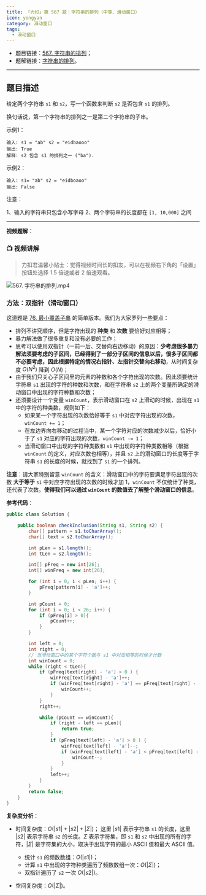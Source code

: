 ```yaml
---
title: 「力扣」第 567 题：字符串的排列（中等、滑动窗口）
icon: yongyan
category: 滑动窗口
tags:
  - 滑动窗口
---
```



+ 题目链接：[567. 字符串的排列](https://leetcode-cn.com/problems/permutation-in-string/)；
+ 题解链接：[字符串的排列](https://leetcode-cn.com/problems/permutation-in-string/solution/zi-fu-chuan-de-pai-lie-by-leetcode-q6tp/)。

---

## 题目描述

给定两个字符串 `s1` 和 `s2`，写一个函数来判断 `s2` 是否包含 `s1` 的排列。

换句话说，第一个字符串的排列之一是第二个字符串的子串。

示例1：

```
输入: s1 = "ab" s2 = "eidbaooo"
输出: True
解释: s2 包含 s1 的排列之一 ("ba").
```

示例2：


```
输入: s1= "ab" s2 = "eidboaoo"
输出: False
```


注意：

1、输入的字符串只包含小写字母
2、两个字符串的长度都在 `[1, 10,000]` 之间

---

**视频题解**：

### 📺 视频讲解 

>力扣君温馨小贴士：觉得视频时间长的扣友，可以在视频右下角的「设置」按钮处选择 1.5 倍速或者 2 倍速观看。

![567. 字符串的排列.mp4](/Users/liwei/blog-tools/suanfa8/docs/sliding-window/02/d193c153-2419-400b-a2aa-372d5c5607bc)


### 方法：双指针（滑动窗口）

这道题是 [76. 最小覆盖子串](/problems/minimum-window-substring/) 的简单版本。我们为大家罗列一些要点：

+ 排列不讲究顺序，但是字符出现的 **种类** 和 **次数** 要恰好对应相等；
+ 暴力解法做了很多重复和没有必要的工作；
+ 思考可以使用双指针（一前一后、交替向右边移动）的原因：**少考虑很多暴力解法须要考虑的子区间，已经得到了一部分子区间的信息以后，很多子区间都不必要考虑，因此根据特定的情况右指针、左指针交替向右移动**，从时间复杂度 $O(N^2)$ 降到 $O(N)$；
+ 由于我们只关心子区间里的元素的种数和各个字符出现的次数。因此须要统计字符串 `s1` 出现的字符的种数和次数，和在字符串 `s2` 上的两个变量所确定的滑动窗口中出现的字符种数和次数；
+ 还须要设计一个变量 `winCount`，表示滑动窗口在 `s2` 上滑动的时候，出现在 `s1` 中的字符的种类数，规则如下：
  + 如果某一个字符出现的次数恰好等于 `s1` 中对应字符出现的次数，`winCount += 1`；
  + 在左边界向右移动的过程当中，某一个字符对应的次数减少以后，恰好小于了 `s1` 对应的字符出现的次数，`winCount -= 1`；
  + 当滑动窗口中出现的字符种类数和 `s1` 中出现的字符种类数相等（根据 `winCount` 的定义，对应次数也相等），并且 `s2` 上的滑动窗口的长度等于字符串 `s1` 的长度的时候，就找到了 `s1` 的一个排列。  

**注意**：请大家特别留意 `winCount` 的含义：滑动窗口中的字符要满足字符出现的次数 **大于等于** `s1` 中对应字符出现的次数的时候才加 $1$，`winCount` 不仅统计了种类，还代表了次数。**使得我们可以通过 `winCount` 的数值去了解整个滑动窗口的信息**。

**参考代码**：

```Java []
public class Solution {

    public boolean checkInclusion(String s1, String s2) {
        char[] pattern = s1.toCharArray();
        char[] text = s2.toCharArray();

        int pLen = s1.length();
        int tLen = s2.length();

        int[] pFreq = new int[26];
        int[] winFreq = new int[26];

        for (int i = 0; i < pLen; i++) {
            pFreq[pattern[i] - 'a']++;
        }

        int pCount = 0;
        for (int i = 0; i < 26; i++) {
            if (pFreq[i] > 0){
                pCount++;
            }
        }

        int left = 0;
        int right = 0;
        // 当滑动窗口中的某个字符个数与 s1 中对应相等的时候才计数
        int winCount = 0;
        while (right < tLen){
            if (pFreq[text[right] - 'a'] > 0 ) {
                winFreq[text[right] - 'a']++;
                if (winFreq[text[right] - 'a'] == pFreq[text[right] - 'a']){
                    winCount++;
                }
            }
            right++;

            while (pCount == winCount){
                if (right - left == pLen){
                    return true;
                }
                if (pFreq[text[left] - 'a'] > 0 ) {
                    winFreq[text[left] - 'a']--;
                    if (winFreq[text[left] - 'a'] < pFreq[text[left] - 'a']){
                        winCount--;
                    }
                }
                left++;
            }
        }
        return false;
    }
}
```

**复杂度分析**：

+ 时间复杂度：$O(|s1| + |s2| + |\Sigma|)$；
  这里 $|s1|$ 表示字符串 `s1` 的长度，这里 $|s2|$ 表示字符串 `s2` 的长度。$\Sigma$ 表示字符集，即 `s1` 和 `s2` 中出现的所有的字符，$|\Sigma|$ 是字符集的大小，取决于出现字符的最小 ASCII 值和最大 ASCII 值。
  + 统计 `s1` 的频数数组：$O(|s1|)$；
  + 计算 `s1` 中出现的字符种类遍历了频数数组一次：$O(|\Sigma|)$；
  + 双指针遍历了 `s2` 一次 $O(|s2|)$。

+ 空间复杂度：$O(|\Sigma|)$。




